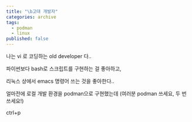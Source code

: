 ```yaml
---
title: "\b고대 개발자"
categories: archive
tags:
  - podman
  - linux
published: false
---
```

나는 vi 로 코딩하는 old developer 다..

파이썬보다 bash로 스크립트를 구현하는 걸 좋아하고,

리눅스 상에서 emacs 명령어 쓰는 것을 좋아한다..


얼마전에 로컬 개발 환경을 podman으로 구현했는데 (여러분 podman 쓰세요, 두 번 쓰세요!)

ctrl+p

